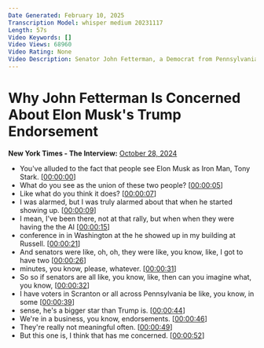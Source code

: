 ```yaml
---
Date Generated: February 10, 2025
Transcription Model: whisper medium 20231117
Length: 57s
Video Keywords: []
Video Views: 68960
Video Rating: None
Video Description: Senator John Fetterman, a Democrat from Pennsylvania, tells Lulu Garcia-Navarro, host of "The Interview" at The New York Times, why the party is concerned by the tech mogul Elon Musk's endorsement of the Republican presidential candidate, Donald Trump.
---
```


# Why John Fetterman Is Concerned About Elon Musk's Trump Endorsement
**New York Times - The Interview:** [October 28, 2024](https://www.youtube.com/watch?v=T7uZ10F1QaA)
*  You've alluded to the fact that people see Elon Musk as Iron Man, Tony Stark. [[00:00:00](https://www.youtube.com/watch?v=T7uZ10F1QaA&t=0.0s)]
*  What do you see as the union of these two people? [[00:00:05](https://www.youtube.com/watch?v=T7uZ10F1QaA&t=5.08s)]
*  Like what do you think it does? [[00:00:07](https://www.youtube.com/watch?v=T7uZ10F1QaA&t=7.08s)]
*  I was alarmed, but I was truly alarmed about that when he started showing up. [[00:00:09](https://www.youtube.com/watch?v=T7uZ10F1QaA&t=9.28s)]
*  I mean, I've been there, not at that rally, but when when they were having the the AI [[00:00:15](https://www.youtube.com/watch?v=T7uZ10F1QaA&t=15.16s)]
*  conference in in Washington at the he showed up in my building at Russell. [[00:00:21](https://www.youtube.com/watch?v=T7uZ10F1QaA&t=21.8s)]
*  And senators were like, oh, oh, they were like, you know, like, I got to have two [[00:00:26](https://www.youtube.com/watch?v=T7uZ10F1QaA&t=26.84s)]
*  minutes, you know, please, whatever. [[00:00:31](https://www.youtube.com/watch?v=T7uZ10F1QaA&t=31.520000000000003s)]
*  So so if senators are all like, you know, like, then can you imagine what, you know, [[00:00:32](https://www.youtube.com/watch?v=T7uZ10F1QaA&t=32.760000000000005s)]
*  I have voters in Scranton or all across Pennsylvania be like, you know, in some [[00:00:39](https://www.youtube.com/watch?v=T7uZ10F1QaA&t=39.120000000000005s)]
*  sense, he's a bigger star than Trump is. [[00:00:44](https://www.youtube.com/watch?v=T7uZ10F1QaA&t=44.120000000000005s)]
*  We're in a business, you know, endorsements. [[00:00:46](https://www.youtube.com/watch?v=T7uZ10F1QaA&t=46.56s)]
*  They're really not meaningful often. [[00:00:49](https://www.youtube.com/watch?v=T7uZ10F1QaA&t=49.32s)]
*  But this one is, I think that has me concerned. [[00:00:52](https://www.youtube.com/watch?v=T7uZ10F1QaA&t=52.36s)]
